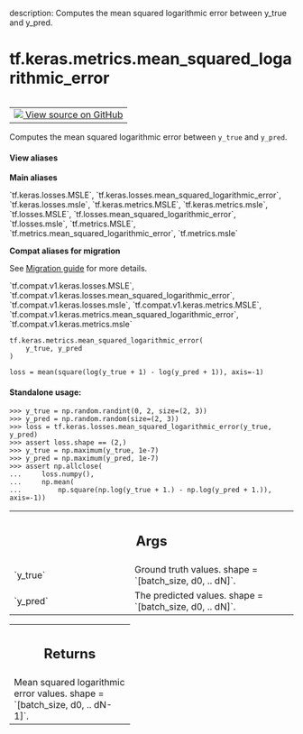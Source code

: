 description: Computes the mean squared logarithmic error between y_true and y_pred.

<div itemscope itemtype="http://developers.google.com/ReferenceObject">
<meta itemprop="name" content="tf.keras.metrics.mean_squared_logarithmic_error" />
<meta itemprop="path" content="Stable" />
</div>

# tf.keras.metrics.mean_squared_logarithmic_error

<!-- Insert buttons and diff -->

<table class="tfo-notebook-buttons tfo-api nocontent" align="left">
<td>
  <a target="_blank" href="https://github.com/keras-team/keras/tree/v2.7.0/keras/losses.py#L1385-L1420">
    <img src="https://www.tensorflow.org/images/GitHub-Mark-32px.png" />
    View source on GitHub
  </a>
</td>
</table>



Computes the mean squared logarithmic error between `y_true` and `y_pred`.

<section class="expandable">
  <h4 class="showalways">View aliases</h4>
  <p>
<b>Main aliases</b>
<p>`tf.keras.losses.MSLE`, `tf.keras.losses.mean_squared_logarithmic_error`, `tf.keras.losses.msle`, `tf.keras.metrics.MSLE`, `tf.keras.metrics.msle`, `tf.losses.MSLE`, `tf.losses.mean_squared_logarithmic_error`, `tf.losses.msle`, `tf.metrics.MSLE`, `tf.metrics.mean_squared_logarithmic_error`, `tf.metrics.msle`</p>

<b>Compat aliases for migration</b>
<p>See
<a href="https://www.tensorflow.org/guide/migrate">Migration guide</a> for
more details.</p>
<p>`tf.compat.v1.keras.losses.MSLE`, `tf.compat.v1.keras.losses.mean_squared_logarithmic_error`, `tf.compat.v1.keras.losses.msle`, `tf.compat.v1.keras.metrics.MSLE`, `tf.compat.v1.keras.metrics.mean_squared_logarithmic_error`, `tf.compat.v1.keras.metrics.msle`</p>
</p>
</section>

<pre class="devsite-click-to-copy prettyprint lang-py tfo-signature-link">
<code>tf.keras.metrics.mean_squared_logarithmic_error(
    y_true, y_pred
)
</code></pre>



<!-- Placeholder for "Used in" -->

`loss = mean(square(log(y_true + 1) - log(y_pred + 1)), axis=-1)`

#### Standalone usage:



```
>>> y_true = np.random.randint(0, 2, size=(2, 3))
>>> y_pred = np.random.random(size=(2, 3))
>>> loss = tf.keras.losses.mean_squared_logarithmic_error(y_true, y_pred)
>>> assert loss.shape == (2,)
>>> y_true = np.maximum(y_true, 1e-7)
>>> y_pred = np.maximum(y_pred, 1e-7)
>>> assert np.allclose(
...     loss.numpy(),
...     np.mean(
...         np.square(np.log(y_true + 1.) - np.log(y_pred + 1.)), axis=-1))
```

<!-- Tabular view -->
 <table class="responsive fixed orange">
<colgroup><col width="214px"><col></colgroup>
<tr><th colspan="2"><h2 class="add-link">Args</h2></th></tr>

<tr>
<td>
`y_true`
</td>
<td>
Ground truth values. shape = `[batch_size, d0, .. dN]`.
</td>
</tr><tr>
<td>
`y_pred`
</td>
<td>
The predicted values. shape = `[batch_size, d0, .. dN]`.
</td>
</tr>
</table>



<!-- Tabular view -->
 <table class="responsive fixed orange">
<colgroup><col width="214px"><col></colgroup>
<tr><th colspan="2"><h2 class="add-link">Returns</h2></th></tr>
<tr class="alt">
<td colspan="2">
Mean squared logarithmic error values. shape = `[batch_size, d0, .. dN-1]`.
</td>
</tr>

</table>

